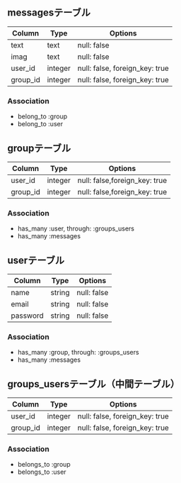 ## messagesテーブル
|Column|Type|Options|
|------|----|-------|
|text|text|null: false|
|imag|text|null: false|
|user_id|integer|null: false, foreign_key: true|
|group_id|integer|null: false, foreign_key: true|
### Association
- belong_to :group
- belong_to :user

## groupテーブル
|Column|Type|Options|
|------|----|-------|
|user_id|integer|null: false,foreign_key: true|
|group_id|integer|null: false,foreign_key: true|
### Association
- has_many :user, through:  :groups_users
- has_many :messages

## userテーブル
|Column|Type|Options|
|------|----|-------|
|name|string|null: false|
|email|string|null: false|
|password|string|null: false|
### Association
- has_many :group, through:  :groups_users
- has_many :messages

## groups_usersテーブル（中間テーブル）
|Column|Type|Options|
|------|----|-------|
|user_id|integer|null: false, foreign_key: true|
|group_id|integer|null: false, foreign_key: true|
### Association
- belongs_to :group
- belongs_to :user